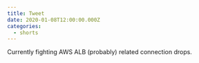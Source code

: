 ```yaml
---
title: Tweet
date: 2020-01-08T12:00:00.000Z
categories:
  - shorts
---
```

Currently fighting AWS ALB (probably) related connection drops.
